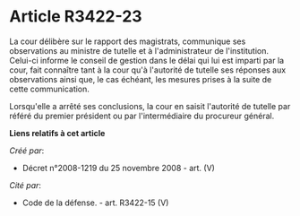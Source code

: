 # Article R3422-23

La cour délibère sur le rapport des magistrats, communique ses observations au ministre de tutelle et à l'administrateur de
l'institution. Celui-ci informe le conseil de gestion dans le délai qui lui est imparti par la cour, fait connaître tant à la
cour qu'à l'autorité de tutelle ses réponses aux observations ainsi que, le cas échéant, les mesures prises à la suite de
cette communication.

Lorsqu'elle a arrêté ses conclusions, la cour en saisit l'autorité de tutelle par référé du premier président ou par
l'intermédiaire du procureur général.

**Liens relatifs à cet article**

_Créé par_:

  - Décret n°2008-1219 du 25 novembre 2008 - art. (V)

_Cité par_:

  - Code de la défense. - art. R3422-15 (V)
